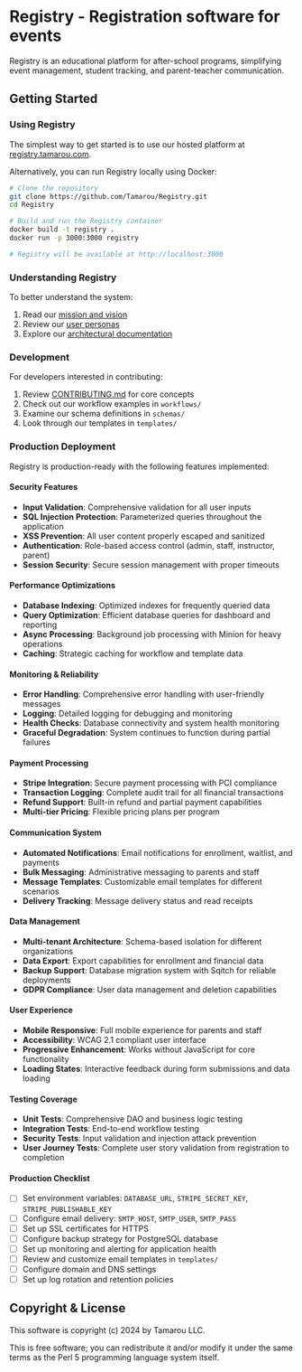# Registry - Registration software for events

Registry is an educational platform for after-school programs, simplifying
event management, student tracking, and parent-teacher communication.

## Getting Started

### Using Registry

The simplest way to get started is to use our hosted platform at
[registry.tamarou.com](https://registry.tamarou.com).

Alternatively, you can run Registry locally using Docker:

```bash
# Clone the repository
git clone https://github.com/Tamarou/Registry.git
cd Registry

# Build and run the Registry container
docker build -t registry .
docker run -p 3000:3000 registry

# Registry will be available at http://localhost:3000
```

### Understanding Registry

To better understand the system:
1. Read our [mission and vision](docs/MISSION.md)
2. Review our [user personas](docs/personas/)
3. Explore our [architectural documentation](docs/architecture/)

### Development

For developers interested in contributing:
1. Review [CONTRIBUTING.md](CONTRIBUTING.md) for core concepts
2. Check out our workflow examples in `workflows/`
3. Examine our schema definitions in `schemas/`
4. Look through our templates in `templates/`

### Production Deployment

Registry is production-ready with the following features implemented:

#### Security Features
- **Input Validation**: Comprehensive validation for all user inputs
- **SQL Injection Protection**: Parameterized queries throughout the application
- **XSS Prevention**: All user content properly escaped and sanitized
- **Authentication**: Role-based access control (admin, staff, instructor, parent)
- **Session Security**: Secure session management with proper timeouts

#### Performance Optimizations
- **Database Indexing**: Optimized indexes for frequently queried data
- **Query Optimization**: Efficient database queries for dashboard and reporting
- **Async Processing**: Background job processing with Minion for heavy operations
- **Caching**: Strategic caching for workflow and template data

#### Monitoring & Reliability
- **Error Handling**: Comprehensive error handling with user-friendly messages
- **Logging**: Detailed logging for debugging and monitoring
- **Health Checks**: Database connectivity and system health monitoring
- **Graceful Degradation**: System continues to function during partial failures

#### Payment Processing
- **Stripe Integration**: Secure payment processing with PCI compliance
- **Transaction Logging**: Complete audit trail for all financial transactions
- **Refund Support**: Built-in refund and partial payment capabilities
- **Multi-tier Pricing**: Flexible pricing plans per program

#### Communication System
- **Automated Notifications**: Email notifications for enrollment, waitlist, and payments
- **Bulk Messaging**: Administrative messaging to parents and staff
- **Message Templates**: Customizable email templates for different scenarios
- **Delivery Tracking**: Message delivery status and read receipts

#### Data Management
- **Multi-tenant Architecture**: Schema-based isolation for different organizations
- **Data Export**: Export capabilities for enrollment and financial data
- **Backup Support**: Database migration system with Sqitch for reliable deployments
- **GDPR Compliance**: User data management and deletion capabilities

#### User Experience
- **Mobile Responsive**: Full mobile experience for parents and staff
- **Accessibility**: WCAG 2.1 compliant user interface
- **Progressive Enhancement**: Works without JavaScript for core functionality
- **Loading States**: Interactive feedback during form submissions and data loading

#### Testing Coverage
- **Unit Tests**: Comprehensive DAO and business logic testing
- **Integration Tests**: End-to-end workflow testing
- **Security Tests**: Input validation and injection attack prevention
- **User Journey Tests**: Complete user story validation from registration to completion

#### Production Checklist
- [ ] Set environment variables: `DATABASE_URL`, `STRIPE_SECRET_KEY`, `STRIPE_PUBLISHABLE_KEY`
- [ ] Configure email delivery: `SMTP_HOST`, `SMTP_USER`, `SMTP_PASS`
- [ ] Set up SSL certificates for HTTPS
- [ ] Configure backup strategy for PostgreSQL database
- [ ] Set up monitoring and alerting for application health
- [ ] Review and customize email templates in `templates/`
- [ ] Configure domain and DNS settings
- [ ] Set up log rotation and retention policies

## Copyright & License

This software is copyright (c) 2024 by Tamarou LLC.

This is free software; you can redistribute it and/or modify it under the same
terms as the Perl 5 programming language system itself.